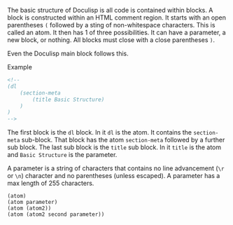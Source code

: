 <!--
(dl
    (section-meta
        (title Basic Structure)
    )
)
-->

The basic structure of Doculisp is all code is contained within blocks. A block is constructed within an HTML comment region. It starts with an open parentheses `(` followed by a sting of non-whitespace characters. This is called an atom. It then has 1 of three possibilities. It can have a parameter, a new block, or nothing. All blocks must close with a close parentheses `)`.

Even the Doculisp main block follows this.

Example

```markdown
<!--
(dl
    (section-meta
        (title Basic Structure)
    )
)
-->
```

The first block is the `dl` block. In it `dl` is the atom. It contains the `section-meta` sub-block.  That block has the atom `section-meta` followed by a further sub block. The last sub block is the `title` sub block. In it `title` is the atom and `Basic Structure` is the parameter.

<!-- (dl (# Parameter)) -->

A parameter is a string of characters that contains no line advancement (`\r` or `\n`) character and no parentheses (unless escaped). A parameter has a max length of 255 characters.

<!-- (dl (# Visual Explanation)) -->

```doculisp
(atom)
(atom parameter)
(atom (atom2))
(atom (atom2 second parameter))
```
